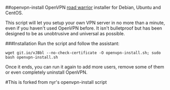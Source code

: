 ##openvpn-install
OpenVPN [road warrior](http://en.wikipedia.org/wiki/Road_warrior_%28computing%29) installer for Debian, Ubuntu and CentOS.

This script will let you setup your own VPN server in no more than a minute, even if you haven't used OpenVPN before. It isn't bulletproof but has been designed to be as unobtrusive and universal as possible.

###Installation
Run the script and follow the assistant:

`wget git.io/vJBbl --no-check-certificate -O openvpn-install.sh; sudo bash openvpn-install.sh`

Once it ends, you can run it again to add more users, remove some of them or even completely uninstall OpenVPN.

#This is forked from nyr's openvpn-install script